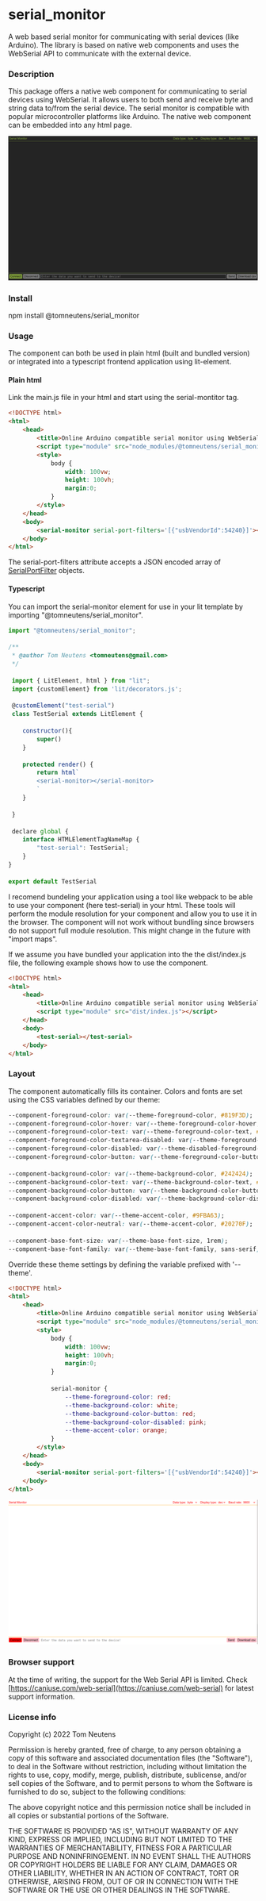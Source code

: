 # serial_monitor
A web based serial monitor for communicating with serial devices (like Arduino). The library is based on native web components and uses the WebSerial API to communicate with the external device.

### Description

This package offers a native web component for communicating to serial devices using WebSerial. It allows users to both send and receive byte and string data to/from the serial device. The serial monitor is compatible with popular microcontroller platforms like Arduino. The native web component can be embedded into any html page.

![A screenshot of the component](/doc/img/editor.png)


### Install

npm install @tomneutens/serial_monitor

### Usage

The component can both be used in plain html (built and bundled version) or integrated into a typescript frontend application using lit-element.

#### Plain html
Link the main.js file in your html and start using the serial-montitor tag.

```html
<!DOCTYPE html>
<html>
    <head>
        <title>Online Arduino compatible serial monitor using WebSerial</title>
        <script type="module" src="node_modules/@tomneutens/serial_monitor/dist/serial-monitor.js"></script>
        <style>
            body {
                width: 100vw;
                height: 100vh;
                margin:0;
            }
        </style>
    </head>
    <body>
        <serial-monitor serial-port-filters='[{"usbVendorId":54240}]'></serial-monitor>
    </body>
</html> 
```

The serial-port-filters attribute accepts a JSON encoded array of [SerialPortFilter](https://wicg.github.io/serial/#serialportfilter-dictionary) objects.

#### Typescript

You can import the serial-monitor element for use in your lit template by importing "@tomneutens/serial_monitor".

```javascript
import "@tomneutens/serial_monitor";

/**
 * @author Tom Neutens <tomneutens@gmail.com>
 */

 import { LitElement, html } from "lit";
 import {customElement} from 'lit/decorators.js';
 
 @customElement("test-serial")
 class TestSerial extends LitElement {

    constructor(){
        super()
    }

    protected render() {
        return html`
        <serial-monitor></serial-monitor>
        `
    }

 }

 declare global {
    interface HTMLElementTagNameMap {
        "test-serial": TestSerial;
    }
}

export default TestSerial
```

I recomend bundeling your application using a tool like webpack to be able to use your component (here test-serial) in your html. These tools will perform the module resolution for your component and allow you to use it in the browser. The component will not work without bundling since browsers do not support full module resolution. This might change in the future with "import maps".

If we assume you have bundled your application into the the dist/index.js file, the following example shows how to use the component.

```html
<!DOCTYPE html>
<html>
    <head>
        <title>Online Arduino compatible serial monitor using WebSerial</title>
        <script type="module" src="dist/index.js"></script>
    </head>
    <body>
        <test-serial></test-serial>
    </body>
</html> 
```

### Layout

The component automatically fills its container. Colors and fonts are set using the CSS variables defined by our theme:

```css
--component-foreground-color: var(--theme-foreground-color, #819F3D);
--component-foreground-color-hover: var(--theme-foreground-color-hover, #8BAB42);
--component-foreground-color-text: var(--theme-foreground-color-text, #819F3D);
--component-foreground-color-textarea-disabled: var(--theme-foreground-color-textarea-disabled, gray);
--component-foreground-color-disabled: var(--theme-disabled-foreground-color, black);
--component-foreground-color-button: var(--theme-foreground-color-button, black);

--component-background-color: var(--theme-background-color, #242424);
--component-background-color-text: var(--theme-background-color-text, #242424);
--component-background-color-button: var(--theme-background-color-button, #819F3D);
--component-background-color-disabled: var(--theme-background-color-disabled, gray);

--component-accent-color: var(--theme-accent-color, #9FBA63);
--component-accent-color-neutral: var(--theme-accent-color, #20270F);

--component-base-font-size: var(--theme-base-font-size, 1rem);
--component-base-font-family: var(--theme-base-font-family, sans-serif);
```

Override these theme settings by defining the variable prefixed with '--theme'.

```html
<!DOCTYPE html>
<html>
    <head>
        <title>Online Arduino compatible serial monitor using WebSerial</title>
        <script type="module" src="node_modules/@tomneutens/serial_monitor/dist/serial-monitor.js"></script>
        <style>
            body {
                width: 100vw;
                height: 100vh;
                margin:0;
            }

            serial-monitor {
                --theme-foreground-color: red;
                --theme-background-color: white;
                --theme-background-color-button: red;
                --theme-background-color-disabled: pink;
                --theme-accent-color: orange;
            }
        </style>
    </head>
    <body>
        <serial-monitor serial-port-filters='[{"usbVendorId":54240}]'></serial-monitor>
    </body>
</html> 
```

![A screenshot of the component](/doc/img/editor_themed.png)

### Browser support

At the time of writing, the support for the Web Serial API is limited. Check [https://caniuse.com/web-serial](https://caniuse.com/web-serial) for latest support information.


### License info

Copyright (c) 2022 Tom Neutens

Permission is hereby granted, free of charge, to any person obtaining a copy of this software and associated documentation files (the "Software"), to deal in the Software without restriction, including without limitation the rights to use, copy, modify, merge, publish, distribute, sublicense, and/or sell copies of the Software, and to permit persons to whom the Software is furnished to do so, subject to the following conditions:

The above copyright notice and this permission notice shall be included in all copies or substantial portions of the Software.

THE SOFTWARE IS PROVIDED "AS IS", WITHOUT WARRANTY OF ANY KIND, EXPRESS OR IMPLIED, INCLUDING BUT NOT LIMITED TO THE WARRANTIES OF MERCHANTABILITY, FITNESS FOR A PARTICULAR PURPOSE AND NONINFRINGEMENT. IN NO EVENT SHALL THE AUTHORS OR COPYRIGHT HOLDERS BE LIABLE FOR ANY CLAIM, DAMAGES OR OTHER LIABILITY, WHETHER IN AN ACTION OF CONTRACT, TORT OR OTHERWISE, ARISING FROM, OUT OF OR IN CONNECTION WITH THE SOFTWARE OR THE USE OR OTHER DEALINGS IN THE SOFTWARE.
